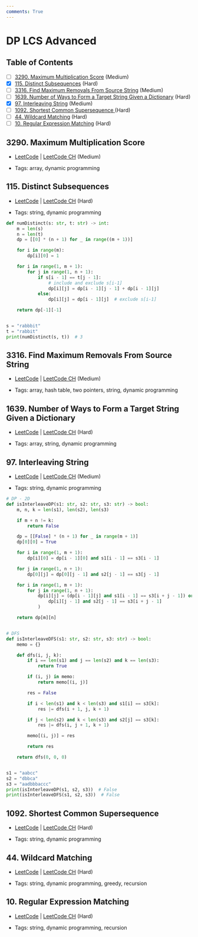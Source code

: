```yaml
---
comments: True
---
```


# DP LCS Advanced

## Table of Contents

- [ ] [3290. Maximum Multiplication Score](https://leetcode.cn/problems/maximum-multiplication-score/) (Medium)
- [x] [115. Distinct Subsequences](https://leetcode.cn/problems/distinct-subsequences/) (Hard)
- [ ] [3316. Find Maximum Removals From Source String](https://leetcode.cn/problems/find-maximum-removals-from-source-string/) (Medium)
- [ ] [1639. Number of Ways to Form a Target String Given a Dictionary](https://leetcode.cn/problems/number-of-ways-to-form-a-target-string-given-a-dictionary/) (Hard)
- [x] [97. Interleaving String](https://leetcode.cn/problems/interleaving-string/) (Medium)
- [ ] [1092. Shortest Common Supersequence ](https://leetcode.cn/problems/shortest-common-supersequence/) (Hard)
- [ ] [44. Wildcard Matching](https://leetcode.cn/problems/wildcard-matching/) (Hard)
- [ ] [10. Regular Expression Matching](https://leetcode.cn/problems/regular-expression-matching/) (Hard)

## 3290. Maximum Multiplication Score

-   [LeetCode](https://leetcode.com/problems/maximum-multiplication-score/) | [LeetCode CH](https://leetcode.cn/problems/maximum-multiplication-score/) (Medium)

-   Tags: array, dynamic programming
## 115. Distinct Subsequences

-   [LeetCode](https://leetcode.com/problems/distinct-subsequences/) | [LeetCode CH](https://leetcode.cn/problems/distinct-subsequences/) (Hard)

-   Tags: string, dynamic programming
```python title="115. Distinct Subsequences - Python Solution"
def numDistinct(s: str, t: str) -> int:
    m = len(s)
    n = len(t)
    dp = [[0] * (n + 1) for _ in range((m + 1))]

    for i in range(m):
        dp[i][0] = 1

    for i in range(1, m + 1):
        for j in range(1, n + 1):
            if s[i - 1] == t[j - 1]:
                # include and exclude s[i-1]
                dp[i][j] = dp[i - 1][j - 1] + dp[i - 1][j]
            else:
                dp[i][j] = dp[i - 1][j]  # exclude s[i-1]

    return dp[-1][-1]


s = "rabbbit"
t = "rabbit"
print(numDistinct(s, t))  # 3

```

## 3316. Find Maximum Removals From Source String

-   [LeetCode](https://leetcode.com/problems/find-maximum-removals-from-source-string/) | [LeetCode CH](https://leetcode.cn/problems/find-maximum-removals-from-source-string/) (Medium)

-   Tags: array, hash table, two pointers, string, dynamic programming
## 1639. Number of Ways to Form a Target String Given a Dictionary

-   [LeetCode](https://leetcode.com/problems/number-of-ways-to-form-a-target-string-given-a-dictionary/) | [LeetCode CH](https://leetcode.cn/problems/number-of-ways-to-form-a-target-string-given-a-dictionary/) (Hard)

-   Tags: array, string, dynamic programming
## 97. Interleaving String

-   [LeetCode](https://leetcode.com/problems/interleaving-string/) | [LeetCode CH](https://leetcode.cn/problems/interleaving-string/) (Medium)

-   Tags: string, dynamic programming
```python title="97. Interleaving String - Python Solution"
# DP - 2D
def isInterleaveDP(s1: str, s2: str, s3: str) -> bool:
    m, n, k = len(s1), len(s2), len(s3)

    if m + n != k:
        return False

    dp = [[False] * (n + 1) for _ in range(m + 1)]
    dp[0][0] = True

    for i in range(1, m + 1):
        dp[i][0] = dp[i - 1][0] and s1[i - 1] == s3[i - 1]

    for j in range(1, n + 1):
        dp[0][j] = dp[0][j - 1] and s2[j - 1] == s3[j - 1]

    for i in range(1, m + 1):
        for j in range(1, n + 1):
            dp[i][j] = (dp[i - 1][j] and s1[i - 1] == s3[i + j - 1]) or (
                dp[i][j - 1] and s2[j - 1] == s3[i + j - 1]
            )

    return dp[m][n]


# DFS
def isInterleaveDFS(s1: str, s2: str, s3: str) -> bool:
    memo = {}

    def dfs(i, j, k):
        if i == len(s1) and j == len(s2) and k == len(s3):
            return True

        if (i, j) in memo:
            return memo[(i, j)]

        res = False

        if i < len(s1) and k < len(s3) and s1[i] == s3[k]:
            res |= dfs(i + 1, j, k + 1)

        if j < len(s2) and k < len(s3) and s2[j] == s3[k]:
            res |= dfs(i, j + 1, k + 1)

        memo[(i, j)] = res

        return res

    return dfs(0, 0, 0)


s1 = "aabcc"
s2 = "dbbca"
s3 = "aadbbbaccc"
print(isInterleaveDP(s1, s2, s3))  # False
print(isInterleaveDFS(s1, s2, s3))  # False

```

## 1092. Shortest Common Supersequence

-   [LeetCode](https://leetcode.com/problems/shortest-common-supersequence/) | [LeetCode CH](https://leetcode.cn/problems/shortest-common-supersequence/) (Hard)

-   Tags: string, dynamic programming
## 44. Wildcard Matching

-   [LeetCode](https://leetcode.com/problems/wildcard-matching/) | [LeetCode CH](https://leetcode.cn/problems/wildcard-matching/) (Hard)

-   Tags: string, dynamic programming, greedy, recursion
## 10. Regular Expression Matching

-   [LeetCode](https://leetcode.com/problems/regular-expression-matching/) | [LeetCode CH](https://leetcode.cn/problems/regular-expression-matching/) (Hard)

-   Tags: string, dynamic programming, recursion
